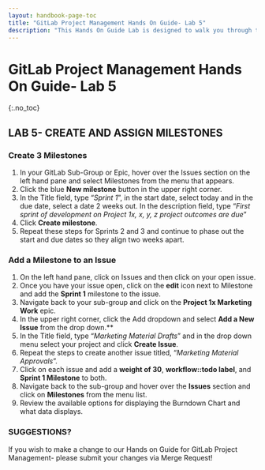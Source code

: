```yaml
---
layout: handbook-page-toc
title: "GitLab Project Management Hands On Guide- Lab 5"
description: "This Hands On Guide Lab is designed to walk you through the lab exercises used in the GitLab Project Management course."
---
```

# GitLab Project Management Hands On Guide- Lab 5
{:.no_toc}

## LAB 5- CREATE AND ASSIGN MILESTONES

### Create 3 Milestones
1. In your GitLab Sub-Group or Epic, hover over the Issues section on the left hand pane and select Milestones from the menu that appears.  
2. Click the blue **New milestone** button in the upper right corner.  
3. In the Title field, type “*Sprint 1*”, in the start date, select today and in the due date, select a date 2 weeks out. In the description field, type “*First sprint of development on Project 1x, x, y, z project outcomes are due*”  
4. Click **Create milestone**. 
5. Repeat these steps for Sprints 2 and 3 and continue to phase out the start and due dates so they align two weeks apart. 

### Add a Milestone to an Issue
1. On the left hand pane, click on Issues and then click on your open issue.  
2. Once you have your issue open, click on the **edit** icon next to Milestone and add the **Sprint 1** milestone to the issue.  
3. Navigate back to your sub-group and click on the **Project 1x Marketing Work** epic.  
4. In the upper right corner, click the Add dropdown and select **Add a New Issue** from the drop down.**   
5. In the Title field, type “*Marketing Material Drafts*” and in the drop down menu select your project and click **Create Issue**.  
6. Repeat the steps to create another issue titled, “*Marketing Material Approvals*”.  
7. Click on each issue and add a **weight of 30**, **workflow::todo label**, and **Sprint 1 Milestone** to both.  
8. Navigate back to the sub-group and hover over the **Issues** section and click on **Milestones** from the menu list.  
9. Review the available options for displaying the Burndown Chart and what data displays.  

### SUGGESTIONS?

If you wish to make a change to our Hands on Guide for GitLab Project Management- please submit your changes via Merge Request!
